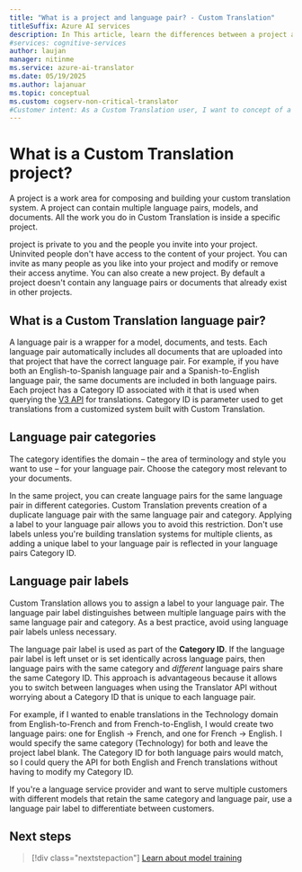 ```yaml
---
title: "What is a project and language pair? - Custom Translation"
titleSuffix: Azure AI services
description: In This article, learn the differences between a project and a project as well as project categories and labels for the Custom Translation service.
#services: cognitive-services
author: laujan
manager: nitinme
ms.service: azure-ai-translator
ms.date: 05/19/2025
ms.author: lajanuar
ms.topic: conceptual
ms.custom: cogserv-non-critical-translator
#Customer intent: As a Custom Translation user, I want to concept of a project, so that I can use it efficiently.
---
```

# What is a Custom Translation project?

A project is a work area for composing and building your custom translation system. A project can contain multiple language pairs, models, and documents. All the work you do in Custom Translation is inside a specific project.

project is private to you and the people you invite into your project. Uninvited people don't have access to the content of your project. You can invite as many people as you like into your project and modify or remove their access anytime. You can also create a new project. By default a project doesn't contain any language pairs or documents that already exist in other projects.

## What is a Custom Translation language pair?

A language pair is a wrapper for a model, documents, and tests. Each language pair automatically includes all documents that are uploaded into that project that
have the correct language pair. For example, if you have both an English-to-Spanish language pair and a Spanish-to-English language pair, the same documents are
included in both language pairs. Each project has a Category ID associated with it that is used when querying the [V3 API](../../reference/v3-0-translate.md?tabs=curl) for translations. Category ID is parameter used to get translations from a customized system built with Custom Translation.

## Language pair categories

The category identifies the domain – the area of terminology and style you want to use – for your language pair. Choose the category most relevant to your documents. 

In the same project, you can create language pairs for the same language pair in different categories. Custom Translation prevents creation of a duplicate language pair with the same language pair and category. Applying a label to your language pair allows you to avoid this restriction. Don't use labels unless you're building translation systems for multiple clients, as adding a unique label to your language pair is reflected in your language pairs Category ID.

## Language pair labels

Custom Translation allows you to assign a label to your language pair. The language pair label distinguishes between multiple language pairs with the same language
pair and category. As a best practice, avoid using language pair labels unless necessary.

The language pair label is used as part of the **Category ID**. If the language pair label is left unset or is set identically across language pairs, then language pairs with the same category and *different* language pairs share the same Category ID. This approach is advantageous because it allows you to switch between languages when using the  Translator API without worrying about a Category ID that is unique to each language pair.

For example, if I wanted to enable translations in the Technology domain from English-to-French and from French-to-English, I would create two
language pairs: one for English -\> French, and one for French -\> English. I would specify the same category (Technology) for both and leave the project label
blank. The Category ID for both language pairs would match, so I could query the API for both English and French translations without having to modify my Category ID.

If you're a language service provider and want to serve multiple customers with different models that retain the same category and language pair, use a language pair label to differentiate between customers.

## Next steps

> [!div class="nextstepaction"]
> [Learn about model training](../how-to-custom-translation-train-model.md)
